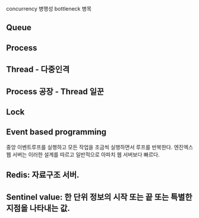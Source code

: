 concurrency 병행성
bottleneck 병목

## Queue
## Process
## Thread - 다중인격
## Process 공장 - Thread 일꾼
## Lock
## Event based programming
중앙 이벤트루프를 실행하고 모든 작업을 조금씩 실행하면서 루프를 반복한다. 엔진엑스 웹 서버는 이러한 설계를 따르고 일반적으로 아파치 웹 서버보다 빠르다.

## Redis: 자료구조 서버.

## Sentinel value: 한 단위 정보의 시작 또는 끝 또는 특별한 지점을 나타내는 값.
